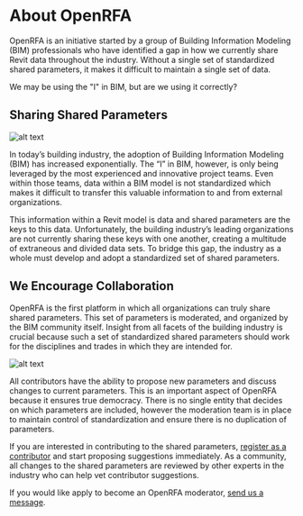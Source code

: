 <!--- This text is published to http://openrfa.org/about -->
# About OpenRFA

OpenRFA is an initiative started by a group of Building Information Modeling (BIM) professionals who have identified a gap in how we currently share Revit data throughout the industry. Without a single set of standardized shared parameters, it makes it difficult to maintain a single set of data.

We may be using the "I" in BIM, but are we using it correctly?

## Sharing Shared Parameters

![alt text](http://openrfa.org/sites/default/files/Communicating%20in%20the%20cloud%20with%20Revit%20data.png "Using the same master shared parameters for Revit in the cloud (collaboration for Revit, C4R)")

In today’s building industry, the adoption of Building Information Modeling (BIM) has increased exponentially. The “I” in BIM, however, is only being leveraged by the most experienced and innovative project teams. Even within those teams, data within a BIM model is not standardized which makes it difficult to transfer this valuable information to and from external organizations.

This information within a Revit model is data and shared parameters are the keys to this data. Unfortunately, the building industry’s leading organizations are not currently sharing these keys with one another, creating a multitude of extraneous and divided data sets. To bridge this gap, the industry as a whole must develop and adopt a standardized set of shared parameters.

## We Encourage Collaboration

OpenRFA is the first platform in which all organizations can truly share shared parameters. This set of parameters is moderated, and organized by the BIM community itself. Insight from all facets of the building industry is crucial because such a set of standardized shared parameters should work for the disciplines and trades in which they are intended for.

![alt text](http://openrfa.org/sites/default/files/Dashboard%20Screenie_1.png "Collaborative Master Shared Parameters for Revit")

All contributors have the ability to propose new parameters and discuss changes to current parameters. This is an important aspect of OpenRFA because it ensures true democracy. There is no single entity that decides on which parameters are included, however the moderation team is in place to maintain control of standardization and ensure there is no duplication of parameters.

If you are interested in contributing to the shared parameters, [register as a contributor](http://openrfa.org/user/register) and start proposing suggestions immediately. As a community, all changes to the shared parameters are reviewed by other experts in the industry who can help vet contributor suggestions.

If you would like apply to become an OpenRFA moderator, [send us a message](http://openrfa.org/contact).
